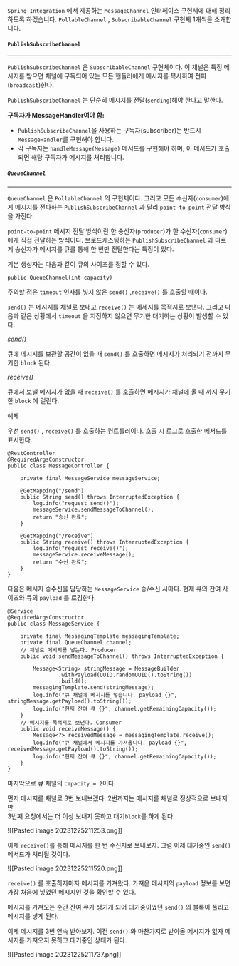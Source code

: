 
`Spring Integration` 에서 제공하는 `MessageChannel` 인터페이스 구현체에 대해 정리하도록 하겠습니다. `PollableChannel` , `SubscribableChannel` 구현체 1개씩을 소개합니다.



####  `PublishSubscribeChannel`
---
 `PublishSubscribeChannel` 은 `SubscribableChannel` 구현체이다. 이 채널은 특정 메시지를 받으면 채널에 구독되어 있는 모든 핸들러에게 메시지를 복사하여 전파(`broadcast`)한다.

`PublishSubscribeChannel` 는 단순히 메시지를 전달(`sending`)해야 한다고 말한다.

**구독자가 MessageHandler여야 함:**

- `PublishSubscribeChannel`을 사용하는 구독자(subscriber)는 반드시 `MessageHandler`를 구현해야 합니다.
- 각 구독자는 `handleMessage(Message)` 메서드를 구현해야 하며, 이 메서드가 호출되면 해당 구독자가 메시지를 처리합니다.



##### `QueueChannel`
---
`QueueChannel` 은 `PollableChannel` 의 구현체이다. 그리고 모든 수신자(`consumer`)에게 메시지를 전파하는 `PublishSubscribeChannel` 과 달리 `point-to-point` 전달 방식을 가진다.

`point-to-point` 메시지 전달 방식이란 한 송신자(`producer`)가 한 수신자(`consumer`)에게 직접 전달하는 방식이다. 브로드캐스팅하는 `PublishSubscribeChannel` 과 다르게 송신자가 메시지를 큐를 통해 한 번만 전달한다는 특징이 있다.

기본 생성자는 다음과 같이 큐의 사이즈를 정할 수 있다.

```
public QueueChannel(int capacity)
```

주의할 점은 `timeout` 인자를 넣지 않은 `send()` ,`receive()` 를 호출할 때이다. 

`send()` 는 메시지를 채널로 보내고 `receive()` 는 메세지를 목적지로 보낸다. 그리고 다음과 같은 상황에서 `timeout` 을 지정하지 않으면 무기한 대기하는 상황이 발생할 수 있다.

*send()*

큐에 메시지를 보관할 공간이 없을 때 `send()` 를 호출하면 메시지가 처리되기 전까지 무기한 `block`
된다. 


*receive()*

큐에서 보낼 메시지가 없을 때 `receive()` 를 호출하면 메시지가 채널에 올 때 까지 무기한 `block` 에 걸린다.


예제

우선 `send()` , `receive()` 를 호출하는 컨트롤러이다. 호출 시 로그로 호출한 메서드를 표시한다.

```
@RestController  
@RequiredArgsConstructor  
public class MessageController {  
  
    private final MessageService messageService;  
  
    @GetMapping("/send")  
    public String send() throws InterruptedException {  
        log.info("request send()");  
        messageService.sendMessageToChannel();  
        return "송신 완료";  
    }  
  
    @GetMapping("/receive")  
    public String receive() throws InterruptedException {  
        log.info("request receive()");  
        messageService.receiveMessage();  
        return "수신 완료";  
    }  
}
```


다음은 메시지 송수신을 담당하는 `MessageService` 송/수신 시마다. 현재 큐의 잔여 사이즈와 큐의 `payload` 를 로깅한다.

```
@Service  
@RequiredArgsConstructor  
public class MessageService {  
  
    private final MessagingTemplate messagingTemplate;  
    private final QueueChannel channel;  
    // 채널로 메시지를 넣는다. Producer  
    public void sendMessageToChannel() throws InterruptedException {  
          
        Message<String> stringMessage = MessageBuilder  
                .withPayload(UUID.randomUUID().toString())  
                .build();  
        messagingTemplate.send(stringMessage);  
        log.info("큐 채널에 메시지를 넣습니다. payload {}", stringMessage.getPayload().toString());  
        log.info("현재 잔여 큐 {}", channel.getRemainingCapacity());  
    }  
    // 메시지를 목적지로 보낸다. Consumer  
    public void receiveMessage() {  
        Message<?> receivedMessage = messagingTemplate.receive();  
        log.info("큐 채널에서 메시지를 가져옵니다. payload {}", receivedMessage.getPayload().toString());  
        log.info("현재 잔여 큐 {}", channel.getRemainingCapacity());  
    }  
}
```


마지막으로 큐 채널의 `capacity = 2`이다.


먼저 메시지를 채널로 3번 보내보겠다. 2번까지는 메시지를 채널로 정상적으로 보내지만  
3번째 요청에서는 더 이상 보내지 못하고 대기`block`를 하게 된다.

![[Pasted image 20231225211253.png]]

이제 `receive()`를 통해 메시지를 한 번 수신지로 보내보자.  그럼 이제 대기중인 `send()` 메서드가 처리될 것이다.

![[Pasted image 20231225211520.png]]

`receive()` 를 호출하자마자 메시지를 가져왔다. 가져온 메시지의 `payload` 정보를 보면 가장 처음에 넣었던 메시지인 것을 확인할 수 있다.

메시지를 가져오는 순간 잔여 큐가 생기게 되어 대기중이었던 `send()` 의 블록이 풀리고 메시지를 넣게 된다.

이제 메시지를 3번 연속 받아보자. 이전 `send()` 와 마찬가지로 받아올 메시지가 없자 메시지를 가져오지 못하고 대기중인 상태가 된다.

![[Pasted image 20231225211737.png]]
